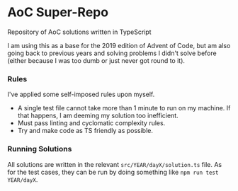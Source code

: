 # AoC Super-Repo

Repository of AoC solutions written in TypeScript

I am using this as a base for the 2019 edition of Advent of Code, but am also going back to previous years and solving problems I didn't solve before (either because I was too dumb or just never got round to it).

### Rules

I've applied some self-imposed rules upon myself.

- A single test file cannot take more than 1 minute to run on my machine. If that happens, I am deeming my solution too inefficient.
- Must pass linting and cyclomatic complexity rules.
- Try and make code as TS friendly as possible.

### Running Solutions

All solutions are written in the relevant `src/YEAR/dayX/solution.ts` file.
As for the test cases, they can be run by doing something like `npm run test YEAR/dayX`.

